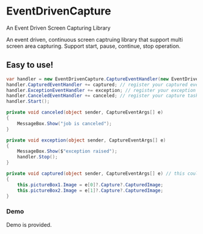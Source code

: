 # EventDrivenCapture
An Event Driven Screen Capturing Library

An event driven, continuous screen captruing library that support multi screen area capturing. Support start, pause, continue, stop operation.

## Easy to use!
```csharp
var handler = new EventDrivenCapture.CaptureEventHandler(new EventDrivenCapture.Capture[1] { new Capture(new CaptureSetting(100,100,100,100)) }); // init handler, require screen area settings
handler.CapturedEventHandler += captured; // register your captured event handler, like refreshing the picturebox
handler.ExceptionEventHandler += exception; // register your exception handler, 
handler.CanceledEventHandler += canceled; // register your capture task cancel handler
handler.Start();

private void canceled(object sender, CaptureEventArgs[] e)
{
    MessageBox.Show("job is canceled");
}

private void exception(object sender, CaptureEventArgs[] e)
{
    MessageBox.Show($"exception raised");
    handler.Stop();
}

private void captured(object sender, CaptureEventArgs[] e) // this could throw exception, for testing ExceptionEventHandler purpose
{
    this.pictureBox1.Image = e[0]?.Capture?.CapturedImage;
    this.pictureBox2.Image = e[1]?.Capture?.CapturedImage;
}
```
### Demo
Demo is provided.
